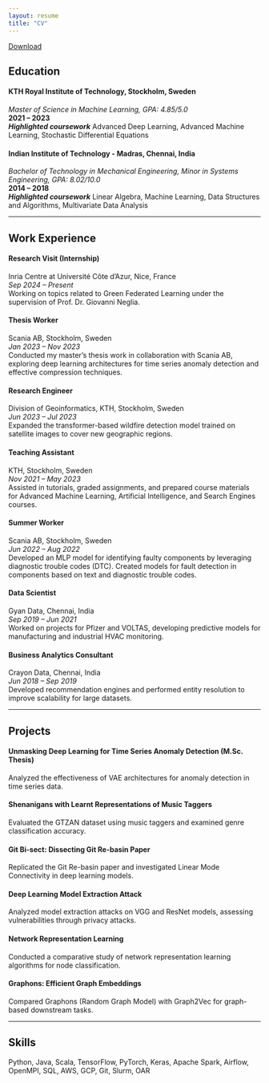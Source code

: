 ```yaml
---
layout: resume
title: "CV"
---
```

<link rel="stylesheet" href="https://cdnjs.cloudflare.com/ajax/libs/font-awesome/6.0.0-beta3/css/all.min.css">
<a href="assets/resume.pdf" download>
  <i class="fa-regular fa-circle-down" style="color: #000;"></i> Download
</a>

## Education

#### **KTH Royal Institute of Technology, Stockholm, Sweden**  
  _Master of Science in Machine Learning, GPA: 4.85/5.0_  
  **2021 – 2023**  
  ***Highlighted coursework*** Advanced Deep Learning, Advanced Machine Learning, Stochastic Differential Equations

#### **Indian Institute of Technology - Madras, Chennai, India**  
  _Bachelor of Technology in Mechanical Engineering, Minor in Systems Engineering, GPA: 8.02/10.0_  
  **2014 – 2018**  
  ***Highlighted coursework*** Linear Algebra, Machine Learning, Data Structures and Algorithms, Multivariate Data Analysis

---

## Work Experience

#### **Research Visit (Internship)**
  Inria Centre at Université Côte d’Azur, Nice, France  
  _Sep 2024 – Present_  
  Working on topics related to Green Federated Learning under the supervision of Prof. Dr. Giovanni Neglia.

#### **Thesis Worker**
  Scania AB, Stockholm, Sweden  
  _Jan 2023 – Nov 2023_  
  Conducted my master’s thesis work in collaboration with Scania AB, exploring deep learning architectures for time series anomaly detection and effective compression techniques.

#### **Research Engineer**
  Division of Geoinformatics, KTH, Stockholm, Sweden  
  _Jun 2023 – Jul 2023_  
  Expanded the transformer-based wildfire detection model trained on satellite images to cover new geographic regions.

#### **Teaching Assistant**
  KTH, Stockholm, Sweden  
  _Nov 2021 – May 2023_  
  Assisted in tutorials, graded assignments, and prepared course materials for Advanced Machine Learning, Artificial Intelligence, and Search Engines courses.

#### **Summer Worker**
  Scania AB, Stockholm, Sweden  
  _Jun 2022 – Aug 2022_  
  Developed an MLP model for identifying faulty components by leveraging diagnostic trouble codes (DTC). Created models for fault detection in components based on text and diagnostic trouble codes.

#### **Data Scientist**
  Gyan Data, Chennai, India  
  _Sep 2019 – Jun 2021_  
  Worked on projects for Pfizer and VOLTAS, developing predictive models for manufacturing and industrial HVAC monitoring.

#### **Business Analytics Consultant**
  Crayon Data, Chennai, India  
  _Jun 2018 – Sep 2019_  
  Developed recommendation engines and performed entity resolution to improve scalability for large datasets.

---

## Projects

#### **Unmasking Deep Learning for Time Series Anomaly Detection (M.Sc. Thesis)**  
  Analyzed the effectiveness of VAE architectures for anomaly detection in time series data. <a href="https://kth.diva-portal.org/smash/record.jsf?pid=diva2:1823999" target="_blank" style="color: #333; text-decoration: none;">
        <i class="fa-regular fa-file" style=" vertical-align: middle;"></i>
  </a>

#### **Shenanigans with Learnt Representations of Music Taggers**  
  Evaluated the GTZAN dataset using music taggers and examined genre classification accuracy. <a href="https://github.com/Adhithyan8/musical-embeddings" target="_blank" style="color: #333; text-decoration: none;">
        <i class="fab fa-github" style=" vertical-align: middle;"></i>
  </a>

#### **Git Bi-sect: Dissecting Git Re-basin Paper**  
  Replicated the Git Re-basin paper and investigated Linear Mode Connectivity in deep learning models. <a href="https://github.com/dannyrichy/git-bisect" target="_blank" style="color: #333; text-decoration: none;">
        <i class="fab fa-github" style=" vertical-align: middle;"></i>
  </a>

#### **Deep Learning Model Extraction Attack**  
  Analyzed model extraction attacks on VGG and ResNet models, assessing vulnerabilities through privacy attacks. <a href="https://github.com/dannyrichy/dl-model-extraction" target="_blank" style="color: #333; text-decoration: none;">
        <i class="fab fa-github" style=" vertical-align: middle;"></i>
  </a>

#### **Network Representation Learning**  
  Conducted a comparative study of network representation learning algorithms for node classification. <a href="https://github.com/dannyrichy/graph-ml-project" target="_blank" style="color: #333; text-decoration: none;">
        <i class="fab fa-github" style=" vertical-align: middle;"></i>
  </a>

#### **Graphons: Efficient Graph Embeddings**  
  Compared Graphons (Random Graph Model) with Graph2Vec for graph-based downstream tasks. <a href="https://github.com/dannyrichy/graphon" target="_blank" style="color: #333; text-decoration: none;">
        <i class="fab fa-github" style=" vertical-align: middle;"></i>
  </a>

---

## Skills

  Python, Java, Scala, TensorFlow, PyTorch, Keras, Apache Spark, Airflow, OpenMPI, SQL, AWS, GCP, Git, Slurm, OAR
